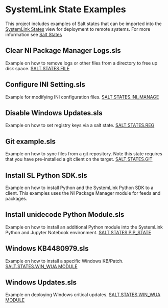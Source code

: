# SystemLink State Examples
This project includes examples of Salt states that can be imported into the [SystemLink States](http://www.ni.com/documentation/en/systemlink/latest/deployment/deploying-system-states/) view for deployment to remote systems.  For more information see [Salt States](https://docs.saltstack.com/en/latest/topics/tutorials/starting_states.html)

## Clear NI Package Manager Logs.sls
Example on how to remove logs or other files from a directory to free up disk space.
[SALT.STATES.FILE](https://docs.saltstack.com/en/latest/ref/states/all/salt.states.file.html)

## Configure INI Setting.sls
Example for modifying INI configuration files.
[SALT.STATES.INI_MANAGE](https://docs.saltstack.com/en/latest/ref/states/all/salt.states.ini_manage.html)

## Disable Windows Updates.sls
Example on how to set registry keys via a salt state.
[SALT.STATES.REG](https://docs.saltstack.com/en/latest/ref/states/all/salt.states.reg.html)

## Git example.sls
Example on how to sync files from a git repository.  Note this state requires that you have pre-installed a git client on the target.
[SALT.STATES.GIT](https://docs.saltstack.com/en/latest/ref/states/all/salt.states.git.html)

## Install SL Python SDK.sls
Example on how to install Python and the SystemLink Python SDK to a client. This examples uses the NI Package Manager module for feeds and packages.

## Install unidecode Python Module.sls
Example on how to install an additional Python module into the SystemLink Python and Jupyter Notebook environment.
[SALT.STATES.PIP_STATE](https://docs.saltstack.com/en/latest/ref/states/all/salt.states.pip_state.html)

## Windows KB4480979.sls
Example on how to install a specific Windows KB/Patch.
[SALT.STATES.WIN_WUA MODULE](https://docs.saltstack.com/en/latest/ref/states/all/salt.states.win_wua.html)

## Windows Updates.sls
Example on deploying Windows critical updates.
[SALT.STATES.WIN_WUA MODULE](https://docs.saltstack.com/en/latest/ref/states/all/salt.states.win_wua.html)
